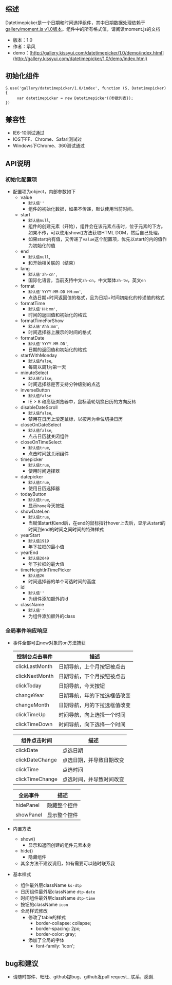 ## 综述

Datetimepicker是一个日期和时间选择组件，其中日期数据处理依赖于[gallery/moment.js v1.0版本]([http://gallery.kissyui.com/moment/1.0/guide/index.html](http://gallery.kissyui.com/moment/1.0/guide/index.html))。组件中的所有格式值，请阅读moment.js的文档

* 版本：1.0
* 作者：承风
* demo：[http://gallery.kissyui.com/datetimepicker/1.0/demo/index.html](http://gallery.kissyui.com/datetimepicker/1.0/demo/index.html)

## 初始化组件

    S.use('gallery/datetimepicker/1.0/index', function (S, Datetimepicker) {
         var datetimepicker = new Datetimepicker({参数列表});
    })

## 兼容性
* IE6-10测试通过
* IOS下FF、Chrome、Safari测试过
* Windows下Chrome、360测试通过

## API说明

### 初始化配置项

* 配置项为object，内部参数如下
    * value 
        * `默认值''`
        * 组件的初始化数据，如果不传递，默认使用当前时间。
    * start
        * `默认值null`,
        * 组件的创建元素（开始），组件会在该元素点击时，位于元素的下方。如果不传，可以使用show()方法获取HTML DOM，然后自己处理。
        * 如果start内有值，又传递了`value`这个配置项，优先以start的内的值作为初始化的值
    * end 
        * `默认值null`,
        * 和开始相关联的（结束）
    * lang 
        * `默认值'zh-cn'`,
        * 国际化语言，当前支持中文`zh-cn`，中文繁体`zh-tw`，英文`en`
    * format 
        * `默认值'YYYY-MM-DD HH:mm'`,
        * 点选日期+时间返回值的格式，且为日期+时间初始化的传递值的格式
    * formatTime 
        * `默认值'HH:mm'`,
        * 时间的返回值和初始化的格式
    * formatTimeForShow 
        * `默认值'Ahh:mm'`,
        * 时间选择器上展示的时间的格式
    * formatDate 
        * `默认值'YYYY-MM-DD'`,
        * 日期的返回值和初始化的格式
    * startWithMonday 
        * `默认值false`,
        * 每周以周1为第一天
    * minuteSelect 
        * `默认值false`,
        * 时间选择器是否支持分钟级别的点选
    * inverseButton 
        * `默认值false`
        * IE > 8 和高级浏览器中，鼠标滚轮切换日历的方向反转 
    * disableDateScroll 
        * `默认值false`,
        * 禁用在日历上滚定鼠标，以按月为单位切换日历
    * closeOnDateSelect 
        * `默认值false`,
        * 点击日历就关闭组件
    * closeOnTimeSelect 
        * `默认值true`,
        * 点击时间就关闭组件
    * timepicker 
        * `默认值true`,
        * 使用时间选择器
    * datepicker 
        * `默认值true`,
        * 使用日历选择器
    * todayButton 
        * `默认值true`,
        * 显示`home`今天按钮
    * showDateLen 
        * `默认值true`,
        * 当赋值start和end后，在end的鼠标指针hover上去后，显示从start的时间到end的时间之间时间的特殊样式
    * yearStart 
        * `默认值1919`
        * 年下拉框的最小值
    * yearEnd 
        * `默认值2049`
        * 年下拉框的最大值
    * timeHeightInTimePicker 
        * `默认值26`
        * 时间选择器的单个可选时间的高度
    * id 
        * `默认值''`
        * 为组件添加额外的id
    * className 
        * `默认值''`
        * 为组件添加额外的class

### 全局事件响应响应
* 事件全部可由new对象的on方法捕获


    | 控制台点击事件 | 描述 |    
    | ------------ | ------------- |
    | clickLastMonth | 日期导航，上个月按钮被点击 |
    | clickNextMonth | 日期导航，下个月按钮被点击 |
    | clickToday | 日期导航，今天按钮 |
    | changeYear | 日期导航，年的下拉选框值改变 |
    | changeMonth | 日期导航，月的下拉选框值改变 |
    | clickTimeUp | 时间导航，向上选择一个时间 |
    | clickTimeDown | 时间导航，向下选择一个时间 |


    | 组件点击时间 | 描述 |
    | ------------ | ------------- |
    | clickDate | 点选日期|
    | clickDateChange | 点选日期，并导致日期改变 |
    | clickTime | 点选时间 |
    | clickTimeChange | 点选时间，并导致时间改变 |


    | 全局事件 | 描述 |
    | ------------ | ------------- |
    | hidePanel | 隐藏整个控件|
    | showPanel | 显示整个控件|


* 内置方法
    * show()
        * 显示和返回创建的组件元素本身
    * hide()
        * 隐藏组件
    * 其余方法不建议调用，如有需要可以随时联系我
* 基本样式
    * 组件最外层className `ks-dtp`
    * 日历组件最外层className `dtp-date`
    * 时间组件最外层className `dtp-time`
    * 按钮的className `icon`
    * 全局样式修改
        * 修改了table的样式
            * border-collapse: collapse;
            * border-spacing: 2px;
            * border-color: gray;
        * 添加了全局的字体
            * font-family: 'icon';

## bug和建议
* 请随时邮件、旺旺、github提bug、github发pull request...联系，感谢.

       